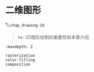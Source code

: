 # 二维图形
:label:`chap_drawing-2d`

> lw: 2D图形绘制的重要性和本章介绍

```toc
:maxdepth: 2

rasterization
color-filling
composition
```